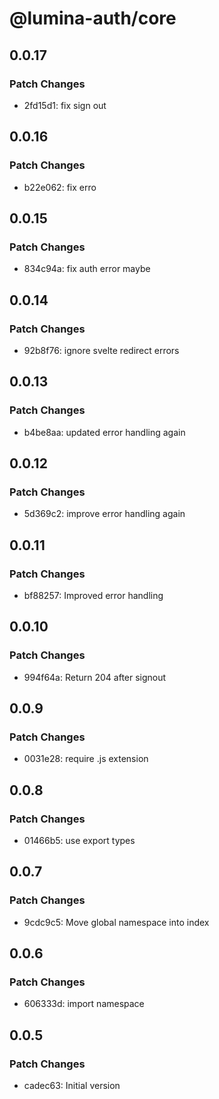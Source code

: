 # @lumina-auth/core

## 0.0.17

### Patch Changes

- 2fd15d1: fix sign out

## 0.0.16

### Patch Changes

- b22e062: fix erro

## 0.0.15

### Patch Changes

- 834c94a: fix auth error maybe

## 0.0.14

### Patch Changes

- 92b8f76: ignore svelte redirect errors

## 0.0.13

### Patch Changes

- b4be8aa: updated error handling again

## 0.0.12

### Patch Changes

- 5d369c2: improve error handling again

## 0.0.11

### Patch Changes

- bf88257: Improved error handling

## 0.0.10

### Patch Changes

- 994f64a: Return 204 after signout

## 0.0.9

### Patch Changes

- 0031e28: require .js extension

## 0.0.8

### Patch Changes

- 01466b5: use export types

## 0.0.7

### Patch Changes

- 9cdc9c5: Move global namespace into index

## 0.0.6

### Patch Changes

- 606333d: import namespace

## 0.0.5

### Patch Changes

- cadec63: Initial version
